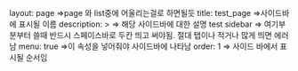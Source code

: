 layout: page =>page 와 list중에 어울리는걸로 하면될듯
title: test_page =>사이드바에 표시될 이름
description: > => 해당 사이드바에 대한 설명
test sidebar => 여기부분부터 쓸때 반드시 스페이스바로 두칸 띄고 써야됨. 절대 탭이나 적거나 많게 띄면 에러남
menu: true =>이 속성을 넣어줘야 사이드바에 나타남
order: 1 => 사이드 바에서 표시될 순서임
